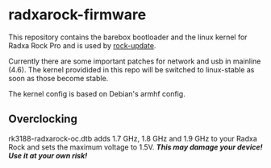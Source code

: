 # radxarock-firmware

This repository contains the barebox bootloader and the linux kernel for Radxa Rock Pro and is used by [rock-update](https://github.com/c0d3z3r0/rock-update).

Currently there are some important patches for network and usb in mainline (4.6). The kernel providided in this repo will be switched to linux-stable as soon as those become stable.

The kernel config is based on Debian's armhf config.

## Overclocking

rk3188-radxarock-oc.dtb adds 1.7 GHz, 1.8 GHz and 1.9 GHz to your Radxa Rock and sets the maximum voltage to 1.5V.
***This may damage your device! Use it at your own risk!***
